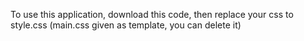 To use this application, download this code, then replace your css to style.css (main.css given as template, you can delete it)